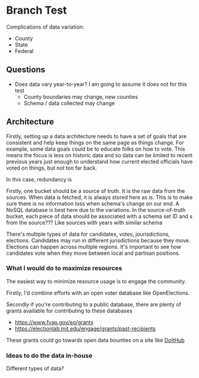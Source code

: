 # Branch Test

Complications of data variation:

* County
* State
* Federal

## Questions

* Does data vary year-to-year? I am going to assume it does not for this test
    * County boundaries may change, new counties
    * Schema / data collected may change

## Architecture

Firstly, setting up a data architecture needs to have a set of goals that are consistent and help keep things on the same page as things change. For example, some data goals could be to educate folks on how to vote. This means the focus is less on historic data and so data can be limited to recent previous years just enough to understand how current elected officials have voted on things, but not too far back. 

In this case, redundancy is 

Firstly, one bucket should be a source of truth. It is the raw data from the sources. When data is fetched, it is always stored here as is. This is to make sure there is no information loss when schema's change on our end. A NoSQL database is best here due to the variations. In the source-of-truth bucket, each piece of data should be associated with a schema set ID and s from the source??? Like sources with years with similar schema

There's multiple types of data for candidates, votes, jourisdictions, elections. Candidates may run in different jurisdictions because they move. Elections can happen across multiple regions. It's important to see how candidates vote when they move between local and partisan positions.

### What I would do to maximize resources

The easiest way to minimize resource usage is to engage the community.

Firstly, I'd combine efforts with an open voter database like OpenElections.

Secondly if you're contributing to a public database, there are plenty of grants available for contributing to these databases

* https://www.fvap.gov/eo/grants
* https://electionlab.mit.edu/engage/grants/past-recipients

These grants could go towards open data bounties on a site like [DoltHub](https://www.dolthub.com/bounties)

### Ideas to do the data in-house

Different types of data?


